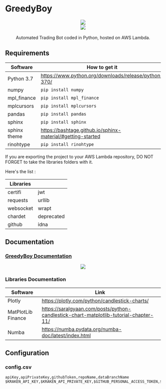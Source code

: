 # GreedyBoy

<p align="center">
  <img src="https://github.com/kevinpruvost/GreedyBoy/blob/main/logo/eye.png"/><br/>
  <img src="https://github.com/kevinpruvost/GreedyBoy/blob/main/logo/title.png"/><br/><br/>
Automated Trading Bot coded in Python, hosted on AWS Lambda.
</p>


## Requirements

|Software        |How to get it                                               |
|----------------|------------------------------------------------------------|
|Python 3.7      |https://www.python.org/downloads/release/python-370/        |
|numpy           |`pip install numpy`                                         |
|mpl_finance     |`pip install mpl_finance`     |
|mplcursors      |`pip install mplcursors`      |
|pandas          |`pip install pandas`          |
|sphinx          |`pip install sphinx`          |
|sphinx theme    |https://bashtage.github.io/sphinx-material/#getting-started|
|rinohtype       |`pip install rinohtype`|

If you are exporting the project to your AWS Lambda repository, DO NOT FORGET to take the libraries folders with it.

Here's the list :

| Libraries | |
|-----------|-|
| certifi | jwt |
| requests | urllib |
| websocket | wrapt |
| chardet | deprecated |
| github | idna |

## Documentation

### [GreedyBoy Documentation](https://kevinpruvost.github.io/GreedyBoy/)

<p align="center">
  <img src="https://github.com/kevinpruvost/GreedyBoy/blob/main/docsrc/_static/doc_screenshot.png" href="https://kevinpruvost.github.io/GreedyBoy/"/><br/>
</p>

### Libraries Documentation

|Software|Link                         |
|--------|-----------------------------|
|Plotly  |https://plotly.com/python/candlestick-charts/|
|MatPlotLib Finance  | https://saralgyaan.com/posts/python-candlestick-chart-matplotlib-tutorial-chapter-11/ |
|Numba | https://numba.pydata.org/numba-doc/latest/index.html|

## Configuration

### config.csv

```csv
apiKey,apiPrivateKey,githubToken,repoName,dataBranchName
$KRAKEN_API_KEY,$KRAKEN_API_PRIVATE_KEY,$GITHUB_PERSONAL_ACCESS_TOKEN,$REPOSITORY_NAME_FOR_DATA,$DATA_BRANCH_NAME
```
